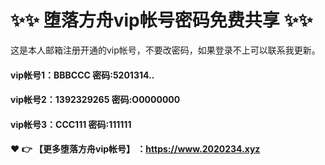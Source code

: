 # ✨✨ 堕落方舟vip帐号密码免费共享 ✨✨ 
这是本人邮箱注册开通的vip帐号，不要改密码，如果登录不上可以联系我更新。
  #### vip帐号1：BBBCCC 密码:5201314..

#### vip帐号2：1392329265 密码:O0000000

#### vip帐号3：CCC111 密码:111111



#### ❤️ 👉 【更多堕落方舟vip帐号】 ：https://www.2020234.xyz 
